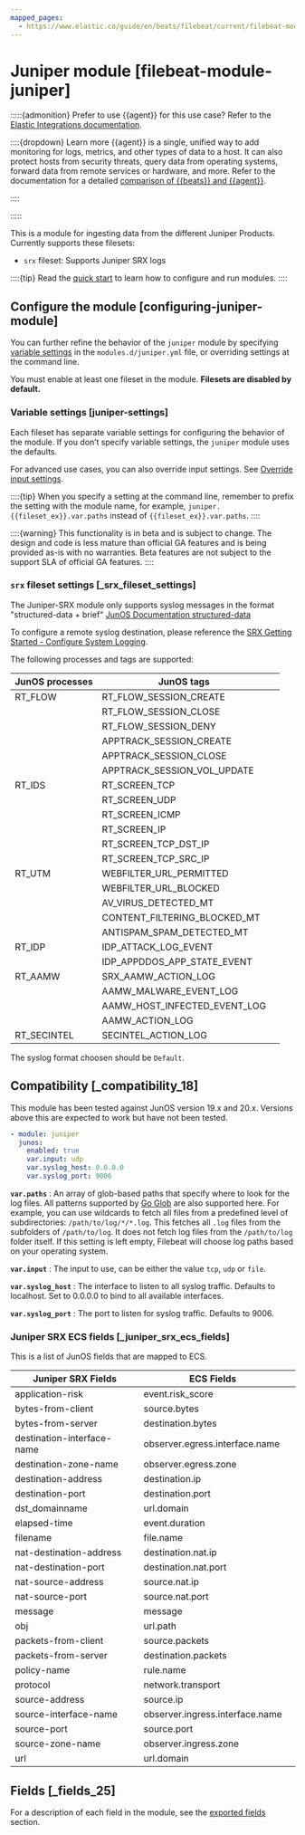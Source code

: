 ```yaml
---
mapped_pages:
  - https://www.elastic.co/guide/en/beats/filebeat/current/filebeat-module-juniper.html
---
```


# Juniper module [filebeat-module-juniper]

:::::{admonition} Prefer to use {{agent}} for this use case?
Refer to the [Elastic Integrations documentation](integration-docs://docs/reference/index.md).

::::{dropdown} Learn more
{{agent}} is a single, unified way to add monitoring for logs, metrics, and other types of data to a host. It can also protect hosts from security threats, query data from operating systems, forward data from remote services or hardware, and more. Refer to the documentation for a detailed [comparison of {{beats}} and {{agent}}](docs-content://reference/ingestion-tools/fleet/index.md).

::::


:::::


This is a module for ingesting data from the different Juniper Products. Currently supports these filesets:

* `srx` fileset: Supports Juniper SRX logs

::::{tip}
Read the [quick start](/reference/filebeat/filebeat-installation-configuration.md) to learn how to configure and run modules.
::::



## Configure the module [configuring-juniper-module]

You can further refine the behavior of the `juniper` module by specifying [variable settings](#juniper-settings) in the `modules.d/juniper.yml` file, or overriding settings at the command line.

You must enable at least one fileset in the module. **Filesets are disabled by default.**


### Variable settings [juniper-settings]

Each fileset has separate variable settings for configuring the behavior of the module. If you don’t specify variable settings, the `juniper` module uses the defaults.

For advanced use cases, you can also override input settings. See [Override input settings](/reference/filebeat/advanced-settings.md).

::::{tip}
When you specify a setting at the command line, remember to prefix the setting with the module name, for example, `juniper.{{fileset_ex}}.var.paths` instead of `{{fileset_ex}}.var.paths`.
::::


::::{warning}
This functionality is in beta and is subject to change. The design and code is less mature than official GA features and is being provided as-is with no warranties. Beta features are not subject to the support SLA of official GA features.
::::



### `srx` fileset settings [_srx_fileset_settings]

The Juniper-SRX module only supports syslog messages in the format "structured-data + brief" [JunOS Documentation structured-data](https://www.juniper.net/documentation/en_US/junos/topics/reference/configuration-statement/structured-data-edit-system.md)

To configure a remote syslog destination, please reference the [SRX Getting Started - Configure System Logging](https://kb.juniper.net/InfoCenter/index?page=content&id=kb16502).

The following processes and tags are supported:

| JunOS processes | JunOS tags |  |
| --- | --- | --- |
| RT_FLOW | RT_FLOW_SESSION_CREATE |  |
|  | RT_FLOW_SESSION_CLOSE |  |
|  | RT_FLOW_SESSION_DENY |  |
|  | APPTRACK_SESSION_CREATE |  |
|  | APPTRACK_SESSION_CLOSE |  |
|  | APPTRACK_SESSION_VOL_UPDATE |  |
| RT_IDS | RT_SCREEN_TCP |  |
|  | RT_SCREEN_UDP |  |
|  | RT_SCREEN_ICMP |  |
|  | RT_SCREEN_IP |  |
|  | RT_SCREEN_TCP_DST_IP |  |
|  | RT_SCREEN_TCP_SRC_IP |  |
| RT_UTM | WEBFILTER_URL_PERMITTED |  |
|  | WEBFILTER_URL_BLOCKED |  |
|  | AV_VIRUS_DETECTED_MT |  |
|  | CONTENT_FILTERING_BLOCKED_MT |  |
|  | ANTISPAM_SPAM_DETECTED_MT |  |
| RT_IDP | IDP_ATTACK_LOG_EVENT |  |
|  | IDP_APPDDOS_APP_STATE_EVENT |  |
| RT_AAMW | SRX_AAMW_ACTION_LOG |  |
|  | AAMW_MALWARE_EVENT_LOG |  |
|  | AAMW_HOST_INFECTED_EVENT_LOG |  |
|  | AAMW_ACTION_LOG |  |
| RT_SECINTEL | SECINTEL_ACTION_LOG |  |

The syslog format choosen should be `Default`.


## Compatibility [_compatibility_18]

This module has been tested against JunOS version 19.x and 20.x. Versions above this are expected to work but have not been tested.

```yaml
- module: juniper
  junos:
    enabled: true
    var.input: udp
    var.syslog_host: 0.0.0.0
    var.syslog_port: 9006
```

**`var.paths`**
:   An array of glob-based paths that specify where to look for the log files. All patterns supported by [Go Glob](https://golang.org/pkg/path/filepath/#Glob) are also supported here. For example, you can use wildcards to fetch all files from a predefined level of subdirectories: `/path/to/log/*/*.log`. This fetches all `.log` files from the subfolders of `/path/to/log`. It does not fetch log files from the `/path/to/log` folder itself. If this setting is left empty, Filebeat will choose log paths based on your operating system.

**`var.input`**
:   The input to use, can be either the value `tcp`, `udp` or `file`.

**`var.syslog_host`**
:   The interface to listen to all syslog traffic. Defaults to localhost. Set to 0.0.0.0 to bind to all available interfaces.

**`var.syslog_port`**
:   The port to listen for syslog traffic. Defaults to 9006.


### Juniper SRX ECS fields [_juniper_srx_ecs_fields]

This is a list of JunOS fields that are mapped to ECS.

| Juniper SRX Fields | ECS Fields |  |
| --- | --- | --- |
| application-risk | event.risk_score |  |
| bytes-from-client | source.bytes |  |
| bytes-from-server | destination.bytes |  |
| destination-interface-name | observer.egress.interface.name |  |
| destination-zone-name | observer.egress.zone |  |
| destination-address | destination.ip |  |
| destination-port | destination.port |  |
| dst_domainname | url.domain |  |
| elapsed-time | event.duration |  |
| filename | file.name |  |
| nat-destination-address | destination.nat.ip |  |
| nat-destination-port | destination.nat.port |  |
| nat-source-address | source.nat.ip |  |
| nat-source-port | source.nat.port |  |
| message | message |  |
| obj | url.path |  |
| packets-from-client | source.packets |  |
| packets-from-server | destination.packets |  |
| policy-name | rule.name |  |
| protocol | network.transport |  |
| source-address | source.ip |  |
| source-interface-name | observer.ingress.interface.name |  |
| source-port | source.port |  |
| source-zone-name | observer.ingress.zone |  |
| url | url.domain |  |


## Fields [_fields_25]

For a description of each field in the module, see the [exported fields](/reference/filebeat/exported-fields-juniper.md) section.
